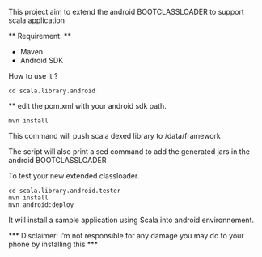 This project aim to extend the android BOOTCLASSLOADER to support scala application

** Requirement: **

  *  Maven
  *  Android SDK

How to use it ?

    cd scala.library.android

** edit the pom.xml with your android sdk path.

    mvn install

This command will push scala dexed library to /data/framework

The script will also print a sed command to add the generated jars in the android BOOTCLASSLOADER

To test your new extended classloader.

    cd scala.library.android.tester
    mvn install
    mvn android:deploy

It will install a sample application using Scala into android environnement.











*** Disclaimer: I’m not responsible for any damage you may do to your phone by installing this ***